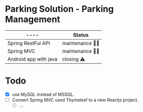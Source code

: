 # Parking Solution - Parking Management
|----|Status|
|----|----|
|Spring RestFul API | maintenance :man_technologist:|
|Spring MVC | maintenance :man_technologist:|
|Android app with java |closing :warning:|


# Todo

 - [x] use MySQL instead of MSSQL.
 - [ ] Convert Spring MVC used Thymeleaf to a new  Reactjs project.
	 - [ ]  ...
